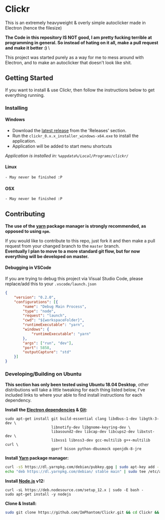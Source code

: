# Clickr
This is an extremely heavyweight & overly simple autoclicker made in Electron (hence the filesize)

**The Code in this repository IS NOT good, I am pretty fucking terrible at programming in general. So instead of hating on it all, make a pull request and make it better :)** \

This project was started purely as a way for me to mess around with Electron, and to make an autoclicker that doesn't look like shit.

## Getting Started
If you want to install & use Clickr, then follow the instructions below to get everything running.

### Installing

#### Windows

* Download the [latest release](https://github.com/ImPhantom/Clickr/releases) from the 'Releases' section.
* Run the `clickr_0.x.x_installer_windows-x64.exe` to install the application.
* Application will be added to start menu shortcuts

*Application is installed in: `%appdata%/Local/Programs/clickr/`*

#### Linux
```bash
- May never be finished :P
```

#### OSX
```bash
- May never be finished :P
```

## Contributing
**The use of the [yarn](https://yarnpkg.com/) package manager is strongly recommended, as opposed to using `npm`.**

If you would like to contribute to this repo, just fork it and then make a pull request from your changed branch to the `master` branch.\
**Eventually I plan to move to a more standard git flow, but for now everything will be developed on master.**

#### Debugging in VSCode
If you are trying to debug this project via Visual Studio Code, please replace/add this to your `.vscode/launch.json`
```json
{
    "version": "0.2.0",
    "configurations": [{
        "name": "Debug Main Process",
        "type": "node",
        "request": "launch",
        "cwd": "${workspaceFolder}",
        "runtimeExecutable": "yarn",
        "windows": {
            "runtimeExecutable": "yarn"
        },
        "args": ["run", "dev"],
        "port": 5858,
        "outputCapture": "std"
    }]
}
```

### Developing/Building on Ubuntu
**This section has only been tested using Ubuntu 18.04 Desktop**, other distributions will take a little tweaking for each thing listed below, I've included links to where your able to find install instructions for each dependency.

**Install the [Electron dependencies](https://www.electronjs.org/docs/development/build-instructions-linux) & [Git](https://git-scm.com/download/linux):**
```
sudo apt-get install git build-essential clang libdbus-1-dev libgtk-3-dev \ 
					 libnotify-dev libgnome-keyring-dev \ 
					 libasound2-dev libcap-dev libcups2-dev libxtst-dev \ 
					 libxss1 libnss3-dev gcc-multilib g++-multilib curl \ 
					 gperf bison python-dbusmock openjdk-8-jre
```

**Install [Yarn](https://classic.yarnpkg.com/en/docs/install) package manager:**
```sh
curl -sS https://dl.yarnpkg.com/debian/pubkey.gpg | sudo apt-key add -
echo "deb https://dl.yarnpkg.com/debian/ stable main" | sudo tee /etc/apt/sources.list.d/yarn.list
```

**Install [Node.js](https://nodejs.org/en/download/package-manager/) v12:**
```
curl -sL https://deb.nodesource.com/setup_12.x | sudo -E bash -
sudo apt-get install -y nodejs
```


**Clone & Install:**
```sh
sudo git clone https://github.com/ImPhantom/Clickr.git && cd Clickr && sudo yarn
